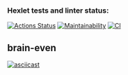 ### Hexlet tests and linter status:
[![Actions Status](https://github.com/justpwned/python-project-lvl1/workflows/hexlet-check/badge.svg)](https://github.com/justpwned/python-project-lvl1/actions)
[![Maintainability](https://api.codeclimate.com/v1/badges/9b8a17f7ebdbed6812af/maintainability)](https://codeclimate.com/github/justpwned/python-project-lvl1/maintainability)
[![CI](https://github.com/justpwned/python-project-lvl1/actions/workflows/ci.yml/badge.svg)](https://github.com/justpwned/python-project-lvl1/actions/workflows/ci.yml)

## brain-even
[![asciicast](https://asciinema.org/a/KtHWVuOJWApI3N3a5dyCw5uCm.png)](https://asciinema.org/a/KtHWVuOJWApI3N3a5dyCw5uCm)
